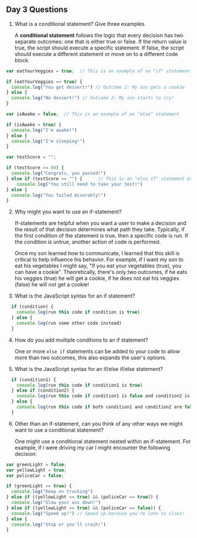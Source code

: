 ## Day 3 Questions

1. What is a conditional statement? Give three examples.

    A **conditional statement** follows the logic that every decision has two separate outcomes: one that is either true or false. If the return value is true, the script should execute a specific statement. If false, the script should execute a different statement or move on to a different code block.
```javascript
var eatYourVeggies = true;  // This is an example of an "if" statement

if (eatYourVeggies == true) {
  console.log("You get dessert!") // Outcome 1: My son gets a cookie
} else {
  console.log("No dessert!") // Outcome 2: My son starts to cry!
}
```
```JavaScript
var isAwake = false;  // This is an example of an "else" statement

if (isAwake = true) {
  console.log("I'm awake!")
} else {
  console.log("I'm sleeping!")
}
```
```javascript
var testScore = "";

if (testScore >= 60) {
  console.log("Congrats, you passed!")
} else if (testScore == "") {      // This is an "else if" statement example
    console.log("You still need to take your test!")
} else {
  console.log("You failed miserably!")
}
```
2. Why might you want to use an if-statement?

    If-statements are helpful when you want a user to make a decision and the result of that decision determines what path they take. Typically, if the first condition of the statement is true, then a specific code is run. If the condition is untrue, another action of code is performed.

    Once my son learned how to communicate, I learned that this skill is critical to help influence his behavior. For example, if I want my son to eat his vegetables I might say, "If you eat your vegetables (true), you can have a cookie". Theoretically, there's only two outcomes, if he eats his veggies (true) he will get a cookie, if he does not eat his veggies (false) he will not get a cookie!

3. What is the JavaScript syntax for an if statement?
```javascript
  if (condition) {
    console.log(run this code if condition is true)
  } else {
    console.log(run some other code instead)
  }
  ```
4. How do you add multiple conditions to an if statement?

    One or more `else if` statements can be added to your code to allow more than two outcomes, this also expands the user's options.

5. What is the JavaScript syntax for an if/else if/else statement?
```javascript
  if (condition1) {
    console.log(run this code if condition1 is true)
  } else if (condition2) {
    console.log(run this code if condition1 is false and condition2 is true)
  } else {
    console.log(run this code if both condition1 and condition2 are false)
  }
  ```
6. Other than an if-statement, can you think of any other ways we might want to use a conditional statement?

    One might use a conditional statement nested within an if-statement. For example, if I were driving my car I might encounter the following decision:
```javascript
var greenLight = false;
var yellowLight = true;
var policeCar = false;

if (greenLight == true) {
  console.log("Keep on trucking")
} else if ((yellowLight == true) && (policeCar == true)) {
  console.log("Slow your ass down!")
} else if ((yellowLight == true) && (policeCar == false)) {
  console.log("Speed up!") // Speed up because you're late to class!
} else {
  console.log("Stop or you'll crash!")
}
```
